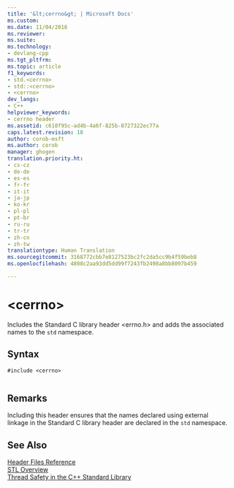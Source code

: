 ```yaml
---
title: '&lt;cerrno&gt; | Microsoft Docs'
ms.custom: 
ms.date: 11/04/2016
ms.reviewer: 
ms.suite: 
ms.technology:
- devlang-cpp
ms.tgt_pltfrm: 
ms.topic: article
f1_keywords:
- std.<cerrno>
- std::<cerrno>
- <cerrno>
dev_langs:
- C++
helpviewer_keywords:
- cerrno header
ms.assetid: c618f95c-ad4b-4a6f-825b-8727322ec77a
caps.latest.revision: 18
author: corob-msft
ms.author: corob
manager: ghogen
translation.priority.ht:
- cs-cz
- de-de
- es-es
- fr-fr
- it-it
- ja-jp
- ko-kr
- pl-pl
- pt-br
- ru-ru
- tr-tr
- zh-cn
- zh-tw
translationtype: Human Translation
ms.sourcegitcommit: 3168772cbb7e8127523bc2fc2da5cc9b4f59beb8
ms.openlocfilehash: 4808c2aa93dd5dd99f7243fb2498a8bb8097b459

---
```

# &lt;cerrno&gt;
Includes the Standard C library header \<errno.h> and adds the associated names to the `std` namespace.  
  
## Syntax  
  
```  
#include <cerrno>  
  
```  
  
## Remarks  
 Including this header ensures that the names declared using external linkage in the Standard C library header are declared in the `std` namespace.  
  
## See Also  
 [Header Files Reference](../standard-library/cpp-standard-library-header-files.md)   
 [STL Overview](../standard-library/cpp-standard-library-overview.md)   
 [Thread Safety in the C++ Standard Library](../standard-library/thread-safety-in-the-cpp-standard-library.md)






<!--HONumber=Jan17_HO1-->


